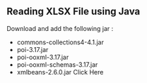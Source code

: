 ## Reading XLSX File using Java


Download and add the following jar :

* commons-collections4-4.1.jar
* poi-3.17.jar 
* poi-ooxml-3.17.jar
* poi-ooxml-schemas-3.17.jar 
* xmlbeans-2.6.0.jar Click Here 


